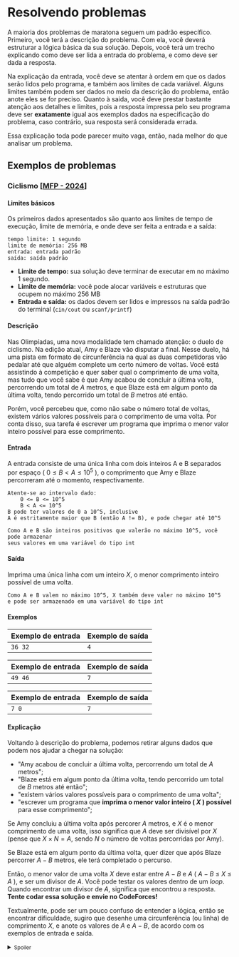 # Resolvendo problemas

A maioria dos problemas de maratona seguem um padrão específico. Primeiro, você terá a descrição do problema. Com ela, você deverá estruturar a lógica básica da sua solução. Depois, você terá um trecho explicando como deve ser lida a entrada do problema, e como deve ser dada a resposta.

Na explicação da entrada, você deve se atentar à ordem em que os dados serão lidos pelo programa, e também aos limites de cada variável. Alguns limites também podem ser dados no meio da descrição do problema, então anote eles se for preciso. Quanto à saida, você deve prestar bastante atenção aos detalhes e limites, pois a resposta impressa pelo seu programa deve ser **exatamente** igual aos exemplos dados na especificação do problema, caso contrário, sua resposta será considerada errada.

Essa explicação toda pode parecer muito vaga, então, nada melhor do que analisar um problema.

## Exemplos de problemas

### Ciclismo [[MFP - 2024](https://codeforces.com/group/9CNwiex6Ir/contest/530284/problem/C)]

#### Limites básicos

Os primeiros dados apresentados são quanto aos limites de tempo de execução, limite de memória, e onde deve ser feita a entrada e a saída:

    tempo limite: 1 segundo
    limite de memória: 256 MB
    entrada: entrada padrão
    saída: saída padrão

- **Limite de tempo:** sua solução deve terminar de executar em no máximo 1 segundo.
- **Limite de memória:** você pode alocar variáveis e estruturas que ocupem no máximo 256 MB
- **Entrada e saída:** os dados devem ser lidos e impressos na saída padrão do terminal (`cin/cout` ou `scanf/printf`)

#### Descrição

Nas Olimpíadas, uma nova modalidade tem chamado atenção: o duelo de ciclismo. Na edição atual, Amy e Blaze vão disputar a final. Nesse duelo, há uma pista em formato de circunferência na qual as duas competidoras vão pedalar até que alguém complete um certo número de voltas. Você está assistindo à competição e quer saber qual o comprimento de uma volta, mas tudo que você sabe é que Amy acabou de concluir a última volta, percorrendo um total de $A$ metros, e que Blaze está em algum ponto da última volta, tendo percorrido um total de $B$ metros até então.

Porém, você percebeu que, como não sabe o número total de voltas, existem vários valores possíveis para o comprimento de uma volta. Por conta disso, sua tarefa é escrever um programa que imprima o menor valor inteiro possível para esse comprimento.

#### Entrada

A entrada consiste de uma única linha com dois inteiros A e B separados por espaço ( $0 ≤ B < A ≤ 10^5$ ), o comprimento que Amy e Blaze percorreram até o momento, respectivamente.

    Atente-se ao intervalo dado:
        0 <= B <= 10^5
        B < A <= 10^5
    B pode ter valores de 0 a 10^5, inclusive
    A é estritamente maior que B (então A != B), e pode chegar até 10^5

    Como A e B são inteiros positivos que valerão no máximo 10^5, você pode armazenar
    seus valores em uma variável do tipo int

#### Saída

Imprima uma única linha com um inteiro $X$, o menor comprimento inteiro possível de uma volta.

    Como A e B valem no máximo 10^5, X também deve valer no máximo 10^5 
    e pode ser armazenado em uma variável do tipo int

#### Exemplos

| Exemplo de entrada | Exemplo de saída  |
|--------------------|-------------------|
|  `36 32`           |  `4`              |

| Exemplo de entrada | Exemplo de saída  |
|--------------------|-------------------|
|  `49 46`           |  `7`              |

| Exemplo de entrada | Exemplo de saída  |
|--------------------|-------------------|
| `7 0`              |   `7`             |

#### Explicação

Voltando à descrição do problema, podemos retirar alguns dados que podem nos ajudar a chegar na solução:

- "Amy acabou de concluir a última volta, percorrendo um total de $A$ metros";
- "Blaze está em algum ponto da última volta, tendo percorrido um total de $B$ metros até então";
- "existem vários valores possíveis para o comprimento de uma volta";
- "escrever um programa que **imprima o menor valor inteiro ( $X$ ) possível** para esse comprimento";

Se Amy concluiu a última volta após percorer $A$ metros, e $X$ é o menor comprimento de uma volta, isso significa que $A$ deve ser divisível por $X$ (pense que $X \times N = A$, sendo $N$ o número de voltas percorridas por Amy).

Se Blaze está em algum ponto da última volta, quer dizer que após Blaze percorrer $A - B$ metros, ele terá completado o percurso.

Então, o menor valor de uma volta $X$ deve estar entre $A - B$ e $A$ ( $A - B$ ≤ $X$ ≤ $A$ ), e ser um divisor de $A$. Você pode testar os valores dentro de um *loop*. Quando encontrar um divisor de $A$, significa que encontrou a resposta. **Tente codar essa solução e envie no CodeForces!**

Textualmente, pode ser um pouco confuso de entender a lógica, então se encontrar dificuldade, sugiro que desenhe uma circunferência (ou linha) de comprimento $X$, e anote os valores de $A$ e $A - B$, de acordo com os exemplos de entrada e saída.

<details><summary><small>Spoiler</small></summary>

O código que resolve esse problema [está no repositório](/code-examples/solving-problems/ciclismo.cpp), mas sugiro fortemente que você tente resolver por conta própria antes de olhar a solução. Também sugiro que crie uma conta no CodeForces para enviar seu código e ter certeza de que sua solução está correta.

</details>